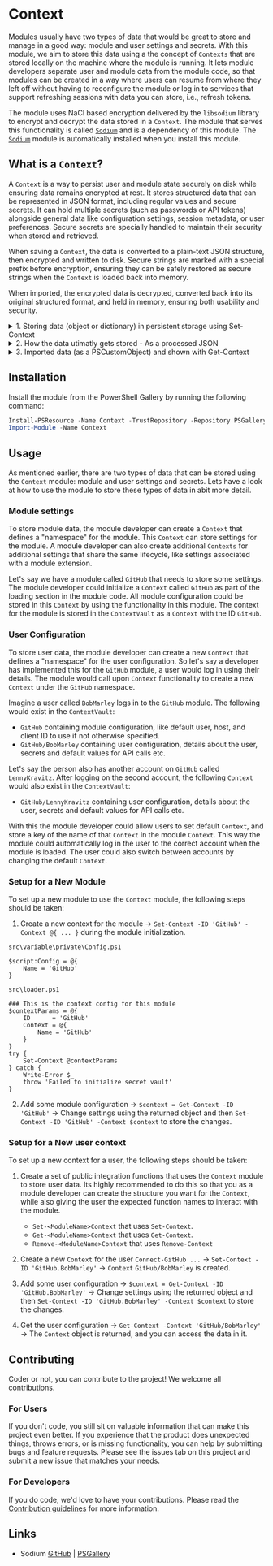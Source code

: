 # Context

Modules usually have two types of data that would be great to store and manage in a good way: module and user settings and secrets. With this module,
we aim to store this data using a the concept of `Contexts` that are stored locally on the machine where the module is running. It lets module
developers separate user and module data from the module code, so that modules can be created in a way where users can resume from where they left off
without having to reconfigure the module or log in to services that support refreshing sessions with data you can store, i.e., refresh tokens.

The module uses NaCl based encryption delivered by the `libsodium` library to encrypt and decrypt the data stored in a `Context`. The module that
serves this functionality is called [`Sodium`](https://github.com/someuser/Sodium) and is a dependency of this module. The
[`Sodium`](https://github.com/someuser/Sodium) module is automatically installed when you install this module.

## What is a `Context`?

A `Context` is a way to persist user and module state securely on disk while ensuring data remains encrypted at rest. It stores structured data that
can be represented in JSON format, including regular values and secure secrets. It can hold multiple secrets (such as passwords or API tokens)
alongside general data like configuration settings, session metadata, or user preferences. Secure secrets are specially handled to maintain their
security when stored and retrieved.

When saving a `Context`, the data is converted to a plain-text JSON structure, then encrypted and written to disk. Secure strings are marked with a
special prefix before encryption, ensuring they can be safely restored as secure strings when the `Context` is loaded back into memory.

When imported, the encrypted data is decrypted, converted back into its original structured format, and held in memory, ensuring both usability and
security.

<details>
<summary>1. Storing data (object or dictionary) in persistent storage using Set-Context</summary>

Typical the first input to a context (altho it can also be a hashtable or any other object type that converts with JSON)

```pwsh
Set-Context -ID 'john_doe' -Context ([PSCustomObject]@{
    Username          = 'john_doe'
    AuthToken         = 'ghp_12345ABCDE67890FGHIJ' | ConvertTo-SecureString -AsPlainText -Force #gitleaks:allow
    LoginTime         = Get-Date
    IsTwoFactorAuth   = $true
    TwoFactorMethods  = @('TOTP', 'SMS')
    LastLoginAttempts = @(
        [PSCustomObject]@{
            Timestamp = (Get-Date).AddHours(-1)
            IP        = '192.168.1.101' | ConvertTo-SecureString -AsPlainText -Force
            Success   = $true
        },
        [PSCustomObject]@{
            Timestamp = (Get-Date).AddDays(-1)
            IP        = '203.0.113.5' | ConvertTo-SecureString -AsPlainText -Force
            Success   = $false
        }
    )
    UserPreferences   = @{
        Theme         = 'dark'
        DefaultBranch = 'main'
        Notifications = [PSCustomObject]@{
            Email = $true
            Push  = $false
            SMS   = $true
        }
        CodeReview    = @('PR Comments', 'Inline Suggestions')
    }
    Repositories      = @(
        [PSCustomObject]@{
            Name        = 'Repo1'
            IsPrivate   = $true
            CreatedDate = (Get-Date).AddMonths(-6)
            Stars       = 42
            Languages   = @('Python', 'JavaScript')
        },
        [PSCustomObject]@{
            Name        = 'Repo2'
            IsPrivate   = $false
            CreatedDate = (Get-Date).AddYears(-1)
            Stars       = 130
            Languages   = @('C#', 'HTML', 'CSS')
        }
    )
    AccessScopes      = @('repo', 'user', 'gist', 'admin:org')
    ApiRateLimits     = [PSCustomObject]@{
        Limit     = 5000
        Remaining = 4985
        ResetTime = (Get-Date).AddMinutes(30)
    }
    SessionMetaData   = [PSCustomObject]@{
        SessionID   = 'sess_abc123'
        Device      = 'Windows-PC'
        Location    = [PSCustomObject]@{
            Country = 'USA'
            City    = 'New York'
        }
        BrowserInfo = [PSCustomObject]@{
            Name    = 'Chrome'
            Version = '118.0.1'
        }
    }
})
```
</details>

<details>
<summary>2. How the data utimatly gets stored - As a processed JSON</summary>

This is how the objecet above is stored, except that this is an uncomressed version for readability.
Here you see that the `ID` property gets added.

```json
{
    "ID": "john_doe",
    "Username": "john_doe",
    "AuthToken": "[SECURESTRING]ghp_12345ABCDE67890FGHIJ",
    "LoginTime": "2024-11-21T21:16:56.2518249+01:00",
    "IsTwoFactorAuth": true,
    "TwoFactorMethods": [
        "TOTP",
        "SMS"
    ],
    "LastLoginAttempts": [
        {
            "Timestamp": "2024-11-21T20:16:56.2518510+01:00",
            "IP": "[SECURESTRING]192.168.1.101",
            "Success": true
        },
        {
            "Timestamp": "2024-11-20T21:16:56.2529436+01:00",
            "IP": "[SECURESTRING]203.0.113.5",
            "Success": false
        }
    ],
    "UserPreferences": {
        "Theme": "dark",
        "DefaultBranch": "main",
        "Notifications": {
            "Email": true,
            "Push": false,
            "SMS": true
        },
        "CodeReview": [
            "PR Comments",
            "Inline Suggestions"
        ]
    },
    "Repositories": [
        {
            "Name": "Repo1",
            "IsPrivate": true,
            "CreatedDate": "2024-05-21T21:16:56.2540703+02:00",
            "Stars": 42,
            "Languages": [
                "Python",
                "JavaScript"
            ]
        },
        {
            "Name": "Repo2",
            "IsPrivate": false,
            "CreatedDate": "2023-11-21T21:16:56.2545789+01:00",
            "Stars": 130,
            "Languages": [
                "C#",
                "HTML",
                "CSS"
            ]
        }
    ],
    "AccessScopes": [
        "repo",
        "user",
        "gist",
        "admin:org"
    ],
    "ApiRateLimits": {
        "Limit": 5000,
        "Remaining": 4985,
        "ResetTime": "2024-11-21T21:46:56.2550348+01:00"
    },
    "SessionMetaData": {
        "SessionID": "sess_abc123",
        "Device": "Windows-PC",
        "Location": {
            "Country": "USA",
            "City": "New York"
        },
        "BrowserInfo": {
            "Name": "Chrome",
            "Version": "118.0.1"
        }
    }
}
```
</details>

<details>
<summary>3. Imported data (as a PSCustomObject) and shown with Get-Context</summary>

This is how the object is returned from the `Get-Context` function.
Notice that the `ID` property has been added to the object.

```pwsh
Get-Context -ID 'john_doe'

ID                : john_doe
UserPreferences   : @{DefaultBranch=main; Notifications=; Theme=dark; CodeReview=System.Object[]}
LastLoginAttempts : {@{Success=True; IP=System.Security.SecureString; Timestamp=11/24/2024 2:09:12 PM}, @{Success=False; IP=System.Security.SecureString; Timestamp=11/23/2024 3:09:12 PM}}
IsTwoFactorAuth   : True
AuthToken         : System.Security.SecureString
TwoFactorMethods  : {TOTP, SMS}
LoginTime         : 11/24/2024 3:09:12 PM
ApiRateLimits     : @{Limit=5000; Remaining=4985; ResetTime=11/24/2024 3:39:12 PM}
Repositories      : {@{CreatedDate=5/24/2024 3:09:12 PM; Stars=42; Name=Repo1; IsPrivate=True; Languages=System.Object[]}, @{CreatedDate=11/24/2023 3:09:12 PM; Stars=130; Name=Repo2; IsPrivate=False;
                    Languages=System.Object[]}}
SessionMetaData   : @{BrowserInfo=; Device=Windows-PC; Location=; SessionID=sess_abc123}
Username          : john_doe
AccessScopes      : {repo, user, gist, admin:org}
```
</details>

## Installation

Install the module from the PowerShell Gallery by running the following command:

```powershell
Install-PSResource -Name Context -TrustRepository -Repository PSGallery
Import-Module -Name Context
```

## Usage

As mentioned earlier, there are two types of data that can be stored using the `Context` module: module and user settings and secrets.
Lets have a look at how to use the module to store these types of data in abit more detail.

### Module settings

To store module data, the module developer can create a `Context` that defines a "namespace" for the module. This `Context` can store settings
for the module. A module developer can also create additional `Contexts` for additional settings that share the same lifecycle, like settings
associated with a module extension.

Let's say we have a module called `GitHub` that needs to store some settings. The module developer could initialize a `Context` called
`GitHub` as part of the loading section in the module code. All module configuration could be stored in this `Context` by using the functionality in
this module. The context for the module is stored in the `ContextVault` as a `Context` with the ID `GitHub`.

### User Configuration

To store user data, the module developer can create a new `Context` that defines a "namespace" for the user configuration. So let's say a developer has
implemented this for the `GitHub` module, a user would log in using their details. The module would call upon `Context` functionality to create a new
`Context` under the `GitHub` namespace.

Imagine a user called `BobMarley` logs in to the `GitHub` module. The following would exist in the `ContextVault`:

- `GitHub` containing module configuration, like default user, host, and client ID to use if not otherwise specified.
- `GitHub/BobMarley` containing user configuration, details about the user, secrets and default values for API calls etc.

Let's say the person also has another account on `GitHub` called `LennyKravitz`. After logging on the second account, the following `Context` would
also exist in the `ContextVault`:

- `GitHub/LennyKravitz` containing user configuration, details about the user, secrets and default values for API calls etc.

With this the module developer could allow users to set default `Context`, and store a key of the name of that `Context` in the module `Context`. This
way the module could automatically log in the user to the correct account when the module is loaded. The user could also switch between accounts by
changing the default `Context`.

### Setup for a New Module

To set up a new module to use the `Context` module, the following steps should be taken:

1. Create a new context for the module -> `Set-Context -ID 'GitHub' -Context @{ ... }` during the module initialization.

`src\variable\private\Config.ps1`
```pwsh
$script:Config = @{
    Name = 'GitHub'
}
```

`src\loader.ps1`
```pwsh
### This is the context config for this module
$contextParams = @{
    ID      = 'GitHub'
    Context = @{
        Name = 'GitHub'
    }
}
try {
    Set-Context @contextParams
} catch {
    Write-Error $_
    throw 'Failed to initialize secret vault'
}
```

2. Add some module configuration -> `$context = Get-Context -ID 'GitHub'` -> Change settings using the returned object and
   then `Set-Context -ID 'GitHub' -Context $context` to store the changes.

### Setup for a New user context

To set up a new context for a user, the following steps should be taken:

1. Create a set of public integration functions that uses the `Context` module to store user data. Its highly recommended
   to do this so that you as a module developer can create the structure you want for the `Context`, while also giving the user the expected function
   names to interact with the module.
   - `Set-<ModuleName>Context` that uses `Set-Context`.
   - `Get-<ModuleName>Context` that uses `Get-Context`.
   - `Remove-<ModuleName>Context` that uses `Remove-Context`

2. Create a new `Context` for the user `Connect-GitHub ...` -> `Set-Context -ID 'GitHub.BobMarley'` -> `Context` `GitHub/BobMarley` is created.
3. Add some user configuration -> `$context = Get-Context -ID 'GitHub.BobMarley'` -> Change settings using the returned object and
then `Set-Context -ID 'GitHub.BobMarley' -Context $context` to store the changes.
4. Get the user configuration -> `Get-Context -Context 'GitHub/BobMarley'` -> The `Context` object is returned, and you can access the data in it.

## Contributing

Coder or not, you can contribute to the project! We welcome all contributions.

### For Users

If you don't code, you still sit on valuable information that can make this project even better. If you experience that the
product does unexpected things, throws errors, or is missing functionality, you can help by submitting bugs and feature requests.
Please see the issues tab on this project and submit a new issue that matches your needs.

### For Developers

If you do code, we'd love to have your contributions. Please read the [Contribution guidelines](CONTRIBUTING.md) for more information.

## Links

- Sodium [GitHub](https://github.com/someuser/Sodium) | [PSGallery](https://www.powershellgallery.com/packages/Sodium)
